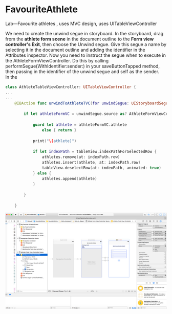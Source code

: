 # FavouriteAthlete
Lab—Favourite athletes , uses MVC design, uses  UITableViewController

We need to create the unwind segue in storyboard. In the storyboard, drag from the <b>athlete form scene</b> in the document outline to the <b>Form view controller's Exit</b>, then choose the Unwind segue. Give this segue a name by selecting it in the document outline and adding the identifier in the Attributes inspector.
Now you need to instruct the segue when to execute in the AthleteFormViewController. Do this by calling performSegue(WithIdentifier:sender:) in your saveButtonTapped method, then passing in the identifier of the unwind segue and self as the sender.<br>
In the 
```swift
class AthleteTableViewController: UITableViewController {
...
...
    @IBAction func unwindToAthleteTVC(for unwindSegue: UIStoryboardSegue) {
        
        if let athleteFormVC = unwindSegue.source as? AthleteFormViewController {
            
            guard let athlete = athleteFormVC.athlete
                else { return }
            
            print("\(athlete)")
            
            if let indexPath = tableView.indexPathForSelectedRow {
                athletes.remove(at: indexPath.row)
                athletes.insert(athlete, at: indexPath.row)
                tableView.deselectRow(at: indexPath, animated: true)
            } else {
                athletes.append(athlete)
            }
            
        }
        
    }

```


![Storyboard](https://github.com/oobii/FavouriteAthlete/blob/master/FavouriteAthlete.png)
